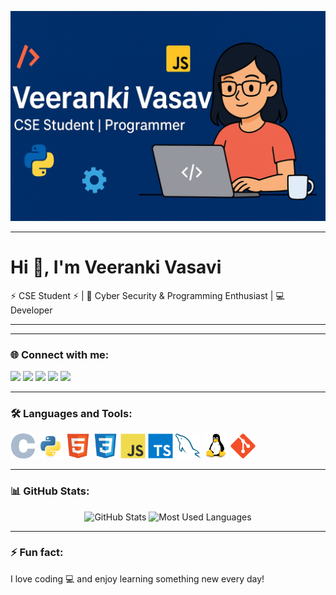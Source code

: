 <!-- Banner -->
<p align="center">
  <img src="https://raw.githubusercontent.com/Vasavi-221/Vasavi-221/main/banner.jpg" alt="Banner"/>
</p>


---

# Hi 👋, I'm Veeranki Vasavi  
⚡ CSE Student ⚡ | 🌱 Cyber Security & Programming Enthusiast | 💻 Developer  

---



---

### 🌐 Connect with me:
<p align="left">
  <a href="https://twitter.com/" target="_blank"><img src="https://img.icons8.com/color/48/000000/twitter--v1.png"/></a>
  <a href="https://linkedin.com/in/" target="_blank"><img src="https://img.icons8.com/color/48/000000/linkedin.png"/></a>
  <a href="https://facebook.com/" target="_blank"><img src="https://img.icons8.com/color/48/000000/facebook.png"/></a>
  <a href="https://instagram.com/" target="_blank"><img src="https://img.icons8.com/color/48/000000/instagram-new--v1.png"/></a>
  <a href="https://dribbble.com/" target="_blank"><img src="https://img.icons8.com/color/48/000000/dribbble.png"/></a>
</p>

---

### 🛠️ Languages and Tools:
<p align="left"> 
  <img src="https://raw.githubusercontent.com/devicons/devicon/master/icons/c/c-original.svg" alt="C" width="40" height="40"/> 
  <img src="https://raw.githubusercontent.com/devicons/devicon/master/icons/python/python-original.svg" alt="Python" width="40" height="40"/> 
  <img src="https://raw.githubusercontent.com/devicons/devicon/master/icons/html5/html5-original.svg" alt="HTML" width="40" height="40"/> 
  <img src="https://raw.githubusercontent.com/devicons/devicon/master/icons/css3/css3-original.svg" alt="CSS" width="40" height="40"/> 
  <img src="https://raw.githubusercontent.com/devicons/devicon/master/icons/javascript/javascript-original.svg" alt="JavaScript" width="40" height="40"/> 
  <img src="https://raw.githubusercontent.com/devicons/devicon/master/icons/typescript/typescript-original.svg" alt="TypeScript" width="40" height="40"/> 
  <img src="https://raw.githubusercontent.com/devicons/devicon/master/icons/mysql/mysql-original.svg" alt="MySQL" width="40" height="40"/> 
  <img src="https://raw.githubusercontent.com/devicons/devicon/master/icons/linux/linux-original.svg" alt="Linux" width="40" height="40"/> 
  <img src="https://raw.githubusercontent.com/devicons/devicon/master/icons/git/git-original.svg" alt="Git" width="40" height="40"/> 
</p>

---

### 📊 GitHub Stats:
<p align="center">
  <img src="https://github-readme-stats.vercel.app/api?username=Vasavi-221&show_icons=true&theme=tokyonight" alt="GitHub Stats" />
  <img src="https://github-readme-stats.vercel.app/api/top-langs/?username=Vasavi-221&layout=compact&theme=tokyonight" alt="Most Used Languages" />
</p>

---

### ⚡ Fun fact:
I love coding 💻 and enjoy learning something new every day!
